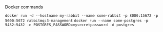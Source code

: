 Docker commands
 
`docker run -d --hostname my-rabbit --name some-rabbit -p 8080:15672 -p 5600:5672 rabbitmq:3-management`
`docker run --name some-postgres -p 5432:5432 -e POSTGRES_PASSWORD=mysecretpassword -d postgres`
